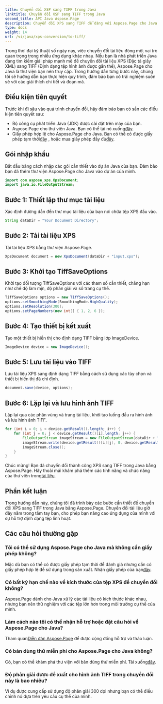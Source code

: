 ```yaml
---
title: Chuyển đổi XSP sang TIFF trong Java
linktitle: Chuyển đổi XSP sang TIFF trong Java
second_title: API Java Aspose.Page
description: Chuyển đổi XPS sang TIFF dễ dàng với Aspose.Page cho Java. Hãy làm theo hướng dẫn từng bước của chúng tôi để tích hợp liền mạch. Tải ngay!
type: docs
weight: 14
url: /vi/java/xps-conversion/to-tiff/
---
```

Trong thời đại kỹ thuật số ngày nay, việc chuyển đổi tài liệu đóng một vai trò quan trọng trong nhiều ứng dụng khác nhau. Nếu bạn là nhà phát triển Java đang tìm kiếm giải pháp mạnh mẽ để chuyển đổi tài liệu XPS (Đặc tả giấy XML) sang TIFF (Định dạng tệp hình ảnh được gắn thẻ), Aspose.Page cho Java là thư viện bạn nên truy cập. Trong hướng dẫn từng bước này, chúng tôi sẽ hướng dẫn bạn thực hiện quy trình, đảm bảo bạn có trải nghiệm suôn sẻ với các giải thích chi tiết và đoạn mã.
## Điều kiện tiên quyết
Trước khi đi sâu vào quá trình chuyển đổi, hãy đảm bảo bạn có sẵn các điều kiện tiên quyết sau:
- Bộ công cụ phát triển Java (JDK) được cài đặt trên máy của bạn.
-  Aspose.Page cho thư viện Java. Bạn có thể tải nó xuống[đây](https://releases.aspose.com/page/java/).
-  Giấy phép hợp lệ cho Aspose.Page cho Java. Bạn có thể có được giấy phép tạm thời[đây](https://purchase.aspose.com/temporary-license/) , hoặc mua giấy phép đầy đủ[đây](https://purchase.aspose.com/buy).
## Gói nhập khẩu
Bắt đầu bằng cách nhập các gói cần thiết vào dự án Java của bạn. Đảm bảo bạn đã thêm thư viện Aspose.Page cho Java vào dự án của mình.
```java
import com.aspose.xps.XpsDocument;
import java.io.FileOutputStream;
```
## Bước 1: Thiết lập thư mục tài liệu
Xác định đường dẫn đến thư mục tài liệu của bạn nơi chứa tệp XPS đầu vào.
```java
String dataDir = "Your Document Directory";
```
## Bước 2: Tải tài liệu XPS
Tải tài liệu XPS bằng thư viện Aspose.Page.
```java
XpsDocument document = new XpsDocument(dataDir + "input.xps");
```
## Bước 3: Khởi tạo TiffSaveOptions
Khởi tạo đối tượng TiffSaveOptions với các tham số cần thiết, chẳng hạn như chế độ làm mịn, độ phân giải và số trang cụ thể.
```java
TiffSaveOptions options = new TiffSaveOptions();
options.setSmoothingMode(SmoothingMode.HighQuality);
options.setResolution(300);
options.setPageNumbers(new int[] { 1, 2, 6 });
```
## Bước 4: Tạo thiết bị kết xuất
Tạo một thiết bị hiển thị cho định dạng TIFF bằng lớp ImageDevice.
```java
ImageDevice device = new ImageDevice();
```
## Bước 5: Lưu tài liệu vào TIFF
Lưu tài liệu XPS sang định dạng TIFF bằng cách sử dụng các tùy chọn và thiết bị hiển thị đã chỉ định.
```java
document.save(device, options);
```
## Bước 6: Lặp lại và lưu hình ảnh TIFF
Lặp lại qua các phân vùng và trang tài liệu, khởi tạo luồng đầu ra hình ảnh và lưu hình ảnh TIFF.
```java
for (int i = 0; i < device.getResult().length; i++) {
    for (int j = 0; j < device.getResult()[i].length; j++) {
        FileOutputStream imageStream = new FileOutputStream(dataDir + "XPStoTIFF" + "_" + (i + 1) + "_" + (j + 1) + ".tif");
        imageStream.write(device.getResult()[i][j], 0, device.getResult()[i][j].length);
        imageStream.close();
    }
}
```
 Chúc mừng! Bạn đã chuyển đổi thành công XPS sang TIFF trong Java bằng Aspose.Page. Hãy thoải mái khám phá thêm các tính năng và chức năng của thư viện trong[tài liệu](https://reference.aspose.com/page/java/).
## Phần kết luận
Trong hướng dẫn này, chúng tôi đã trình bày các bước cần thiết để chuyển đổi XPS sang TIFF trong Java bằng Aspose.Page. Chuyển đổi tài liệu giờ đây nằm trong tầm tay bạn, cho phép bạn nâng cao ứng dụng của mình với sự hỗ trợ định dạng tệp linh hoạt.
## Các câu hỏi thường gặp
### Tôi có thể sử dụng Aspose.Page cho Java mà không cần giấy phép không?
 Mặc dù bạn có thể có được giấy phép tạm thời để đánh giá nhưng cần có giấy phép hợp lệ để sử dụng trong sản xuất. Nhận giấy phép của bạn[đây](https://purchase.aspose.com/buy).
### Có bất kỳ hạn chế nào về kích thước của tệp XPS để chuyển đổi không?
Aspose.Page dành cho Java xử lý các tài liệu có kích thước khác nhau, nhưng bạn nên thử nghiệm với các tệp lớn hơn trong môi trường cụ thể của mình.
### Làm cách nào tôi có thể nhận hỗ trợ hoặc đặt câu hỏi về Aspose.Page cho Java?
 Tham quan[Diễn đàn Aspose.Page](https://forum.aspose.com/c/page/39) để được cộng đồng hỗ trợ và thảo luận.
### Có bản dùng thử miễn phí cho Aspose.Page cho Java không?
 Có, bạn có thể khám phá thư viện với bản dùng thử miễn phí. Tải xuống[đây](https://releases.aspose.com/).
### Độ phân giải được đề xuất cho hình ảnh TIFF trong chuyển đổi này là bao nhiêu?
Ví dụ được cung cấp sử dụng độ phân giải 300 dpi nhưng bạn có thể điều chỉnh nó dựa trên yêu cầu cụ thể của mình.